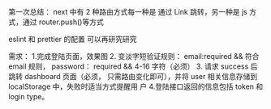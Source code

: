 第一次总结： next 中有 2 种路由方式每一种是 通过 Link 跳转，另一种是 js 方式，通过 router.push()等方式

eslint 和 prettier 的配置 可以再研究研究

需求： 1.完成登陆页面，效果图 2. 变淡字短验证规则： email:required && 符合 email 规则， password： required && 4-16 字符（必须） 3. 请求 success 后跳转 dashboard 页面（必须， 只需路由变化即可），并将 user 相关信息存储到 localStorage 中，失败时适当方式提醒用
户 4.登陆接口返回的信息包括 token 和 login type。
